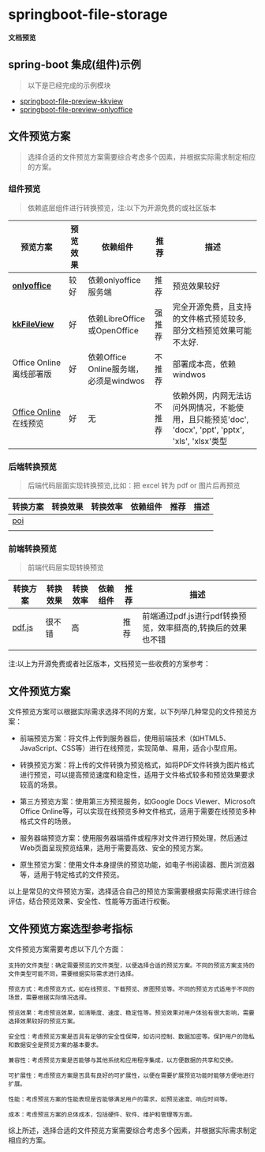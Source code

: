 # springboot-file-storage

**文档预览**

## spring-boot 集成(组件)示例

> 以下是已经完成的示例模块

- [springboot-file-preview-kkview](./springboot-file-preview-kkview)
- [springboot-file-preview-onlyoffice](./springboot-file-preview-onlyoffice)

## 文件预览方案

> 选择合适的文件预览方案需要综合考虑多个因素，并根据实际需求制定相应的方案。

### 组件预览

> 依赖底层组件进行转换预览，注:以下为开源免费的或社区版本

| 预览方案                                                                         | 预览效果 | 依赖组件                          | 推荐  | 描述                                                                      |
|------------------------------------------------------------------------------|------|-------------------------------|-----|-------------------------------------------------------------------------|
| **[onlyoffice](https://github.com/ONLYOFFICE)**                              | 较好   | 依赖onlyoffice服务端               | 推荐  | 预览效果较好                                                                  |
| **[kkFileView](https://kkview.cn/zh-cn/index.html)**                         | 好    | 依赖LibreOffice或OpenOffice      | 强推荐 | 完全开源免费，且支持的文件格式预览较多,部分文档预览效果可能不太好.                                      |
| Office Online 离线部署版                                                          | 好    | 依赖Office Online服务端，必须是windwos | 不推荐 | 部署成本高，依赖windwos                                                         |
| [Office Online](https://view.officeapps.live.com/op/view.aspx?src=文件地址) 在线预览 | 好    | 无                             | 不推荐 | 依赖外网，内网无法访问外网情况，不能使用，且只能预览'doc', 'docx', 'ppt', 'pptx', 'xls', 'xlsx'类型 |

### 后端转换预览

> 后端代码层面实现转换预览,比如：把 excel 转为 pdf or 图片后再预览

| 转换方案                                     | 转换效果 | 转换效率 | 依赖组件 | 推荐 | 描述 |
|------------------------------------------|------|------|------|----|----|
| [poi](https://poi.apache.org/index.html) |      |      |      |    |    |
|                                          |      |      |      |    |    |

### 前端转换预览

> 前端代码层实现转换预览

| 转换方案                                        | 转换效果 | 转换效率 | 依赖组件 | 推荐 | 描述                                  |
|---------------------------------------------|------|------|------|----|-------------------------------------|
| [pdf.js](https://mozilla.github.io/pdf.js/) | 很不错  | 高    |      | 推荐 | 前端通过pdf.js进行pdf转换预览，效率挺高的,转换后的效果也不错 |
|                                             |      |      |      |    |                                     |

注:以上为开源免费或者社区版本，文档预览一些收费的方案参考：

## 文件预览方案

文件预览方案可以根据实际需求选择不同的方案，以下列举几种常见的文件预览方案：

- 前端预览方案：将文件上传到服务器后，使用前端技术（如HTML5、JavaScript、CSS等）进行在线预览，实现简单、易用，适合小型应用。

- 转换预览方案：将上传的文件转换为预览格式，如将PDF文件转换为图片格式进行预览，可以提高预览速度和稳定性，适用于文件格式较多和预览效果要求较高的场景。

- 第三方预览方案：使用第三方预览服务，如Google Docs Viewer、Microsoft Office Online等，可以实现在线预览多种文件格式，适用于需要在线预览多种格式文件的场景。

- 服务器端预览方案：使用服务器端插件或程序对文件进行预处理，然后通过Web页面呈现预览结果，适用于需要高效、安全的预览方案。

- 原生预览方案：使用文件本身提供的预览功能，如电子书阅读器、图片浏览器等，适用于特定格式的文件预览。

以上是常见的文件预览方案，选择适合自己的预览方案需要根据实际需求进行综合评估，结合预览效果、安全性、性能等方面进行权衡。

## 文件预览方案选型参考指标

文件预览方案需要考虑以下几个方面：

    支持的文件类型：确定需要预览的文件类型，以便选择合适的预览方案。不同的预览方案支持的文件类型可能不同，需要根据实际需求进行选择。
    
    预览方式：考虑预览方式，如在线预览、下载预览、原图预览等。不同的预览方式适用于不同的场景，需要根据实际情况选择。
    
    预览效果：考虑预览效果，如清晰度、速度、稳定性等。预览效果对用户体验有很大影响，需要选择效果较好的预览方案。
    
    安全性：考虑预览方案是否具有足够的安全性保障，如访问控制、数据加密等。保护用户的隐私和数据安全是预览方案的基本要求。
    
    兼容性：考虑预览方案是否能够与其他系统和应用程序集成，以方便数据的共享和交换。
    
    可扩展性：考虑预览方案是否具有良好的可扩展性，以便在需要扩展预览功能时能够方便地进行扩展。
    
    性能：考虑预览方案的性能表现是否能够满足用户的需求，如预览速度、响应时间等。
    
    成本：考虑预览方案的总体成本，包括硬件、软件、维护和管理等方面。

综上所述，选择合适的文件预览方案需要综合考虑多个因素，并根据实际需求制定相应的方案。